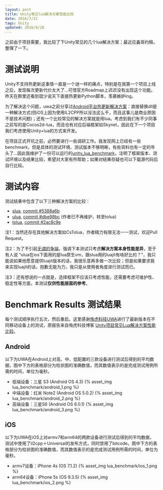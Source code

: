 ```yaml
---
layout: post
title: Unity常见lua解决方案性能比较
date: 2016/7/31
tags: Unity
updated: 2016/9/28
---
```


之前由于项目需要，我比较了下Unity常见的几个lua解决方案；最近应鑫哥约稿，整理了一下。

<!--more-->

# 测试说明

Unity不支持热更新这事情一直是一个谜一样的痛点，特别是在我第一个项目上线之后，发现每次更新代价太大了...可惜官方Roadmap上迟迟没有出现这个功能。昨天在群里还看到琨少说天下直接热更新Python脚本，羡慕嫉妒ing。

为了解决这个问题，uwa之前分享过[Android平台热更新解决方案](http://blog.uwa4d.com/archives/HotFix.html)：直接替换dll是一种解决方式(但iOS上因为使用IL2CPP所以没法这么干，而且这事儿是商业原因不是技术问题)；还有一个比较常见的解决方案就是用lua。考虑到我们有不少同事之前写的是Cocos2d-lua，而且也有对应后端框架如Skynet，因此在下一个项目我们考虑使用Unity+lua的方式来开发。

在项目正式开坑之前，必然要进行一些调研工作。我发现网上已经有一些benchmark，但是具体的测试环境、测试版本不够明晰，有些资料也有一定的年头了...因此我维护了一份可以运行的[unity_lua_benchmark](https://github.com/qiankanglai/unity_lua_benchmark)，注明了框架版本、测试环境以及结果比较，希望对大家有所帮助；如果对结果存疑也可以下载源代码后自行比较。

# 测试内容

测试结果中包含了以下三种解决方案的比较：

- [slua](https://github.com/pangweiwei/slua), [commit #5388a6b](https://github.com/pangweiwei/slua/commit/5388a6b5acd4b7d09704806a770267ec00d6773d)
- [ulua](https://github.com/jarjin/ulua), [commit #dbe98bc](https://github.com/jarjin/ulua/commit/dbe98bce0a3fd169935617dec9e9fe129de8832b) (作者已不再维护，转至tolua)
- [tolua](https://github.com/topameng/tolua),  [commit #2ac8c9e](https://github.com/topameng/tolua/commit/2ac8c9e82bddbd22f681660b16ba316c78cf861f)

注1：当然还存在其他解决方案如CsTolua，作者精力有限无法一一测试，欢迎Pull Request。

注2：为了不引起[无谓的争端](https://github.com/qiankanglai/unity_lua_benchmark/issues/2)，强调下本测试只考虑**解决方案本身性能差异**，至于有人说 “ulua在ios下面用的是lua原生vm，跟slua用的luajit有啥好比的？”，我只能说如果他愿意提供luajit版本的话，我很乐意再多做一次比较；但是如果要求我来实现luajit的话，抱歉无能为力，我只是从使用者角度进行测试而已。

注3：还有想说的一点就是，选择框架不应该只考虑性能，还需要考虑可维护性、稳定性等方面，本测试**仅供性能层面的参考**。

# Benchmark Results 测试结果

每个测试顺序执行五次，然后重启。这里感谢[侑虎科技UWA](https://www.uwa4d.com/)进行了最新版本在不同移动设备上的测试，原报告来自侑虎科技博客 [Unity项目常见Lua解决方案性能比较](http://blog.uwa4d.com/archives/lua_perf.html)。

## Android

以下为UWA在Android上对高、中、低配置的三款设备进行测试后得到的平均数据，图中下方的表格部分为柱状图的准确数值，而其数值表示的是完成测试用例所需的时间，单位为毫秒。

- 低端设备：三星 S3 (Android OS 4.3)
{% asset_img lua_benchmark/android_1.png %}
- 中端设备：红米 Note2 (Android OS 5.0.2)
{% asset_img lua_benchmark/android_2.png %}
- 高端设备：三星S6 (Android OS 6.0.1)
{% asset_img lua_benchmark/android_3.png %}

## iOS

以下为UWA在iOS上对armv7和arm64的两款设备进行测试后得到的平均数据，测试中使用了il2cpp＋Universal的发布方式，同时禁用了bitcode。图中下方的表格部分为柱状图的准确数值，而其数值表示的是完成测试用例所需的时间，单位为毫秒。

- armv7设备：iPhone 4s (OS 7.1.2)
{% asset_img lua_benchmark/ios_1.png %}
- arm64设备：iPhone 5s (OS 9.3.5)
{% asset_img lua_benchmark/ios_2.png %}
